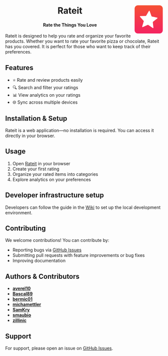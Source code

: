 <h1 align="center">
  Rateit
  <img src="Resources/Icons/AppIcon-Rouded.png" align="right" alt="App Icon" width="90" height="90">
</h1>

<h4 align="center">Rate the Things You Love</h4>

Rateit is designed to help you rate and organize your favorite products. Whether you want to rate your favorite pizza or chocolate, Rateit has you covered. It is perfect for those who want to keep track of their preferences.

## Features

- ⭐ Rate and review products easily
- 🔍 Search and filter your ratings
- 📊 View analytics on your ratings
- 🌐 Sync across multiple devices

## Installation & Setup

Rateit is a web application—no installation is required. You can access it directly in your browser.

## Usage

1. Open [Rateit](https://rateit.pm4.init-lab.ch) in your browser
2. Create your first rating
3. Organize your rated items into categories
4. Explore analytics on your preferences

## Developer infrastructure setup

Developers can follow the guide in the [Wiki](https://github.com/Rateit-PM4-Org/Rateit/wiki/Infrastruktur#lokale-entwicklungsumgebung-aufbauen) to set up the local development environment.

## Contributing

We welcome contributions! You can contribute by:

- Reporting bugs via [GitHub Issues](https://github.com/Rateit-PM4-Org/Rateit/issues)
- Submitting pull requests with feature improvements or bug fixes
- Improving documentation

## Authors & Contributors

- **[averel10](https://github.com/averel10)**
- **[Bascal89](https://github.com/Bascal89)**
- **[bermic01](https://github.com/bermic01)**
- **[michamettler](https://github.com/michamettler)**
- **[SamKry](https://github.com/SamKry)**
- **[smaubio](https://github.com/smaubio)**
- **[zillinic](https://github.com/zillinichttps://github.com/zillinic)**

## Support

For support, please open an issue on [GitHub Issues](https://github.com/Rateit-PM4-Org/Rateit/issues).
